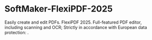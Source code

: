 # SoftMaker-FlexiPDF-2025
Easily create and edit PDFs. FlexiPDF 2025. Full-featured PDF editor, including scanning and OCR; Strictly in accordance with European data protection: .
